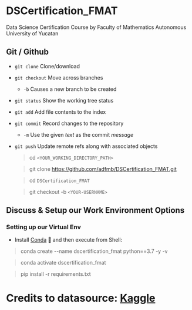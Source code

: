# DSCertification_FMAT
Data Science Certification Course by Faculty of Mathematics Autonomous University of Yucatan

## Git / Github

- `git clone`  Clone/download 
- `git checkout` Move across branches
    - `-b` Causes a new branch to be created
- `git status` Show the working tree status
- `git add` Add file contents to the index
- `git commit` Record changes to the repository
    - `-m` Use the given *text* as the commit *message*
- `git push` Update remote refs along with associated objects

  > cd `<YOUR_WORKING_DIRECTORY_PATH>`
  >

  > git clone https://github.com/adfmb/DSCertification_FMAT.git
  >

  > cd `DSCertification_FMAT`
  >

  > git checkout -b `<YOUR-USERNAME>`
  >

## Discuss & Setup our Work Environment Options


### Setting up our Virtual Env
  - Install [Conda](https://www.anaconda.com/download) 🐍 and then execute from Shell:

  > conda create --name dscertification_fmat python==3.7  -y -v
  >
  

  > conda activate dscertification_fmat
  > 
   
  > pip install -r requirements.txt


 


# Credits to datasource: [Kaggle](https://www.kaggle.com/datasets/uom190346a/sleep-health-and-lifestyle-dataset)
